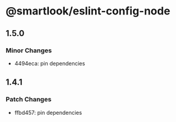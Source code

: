# @smartlook/eslint-config-node

## 1.5.0

### Minor Changes

- 4494eca: pin dependencies

## 1.4.1

### Patch Changes

- ffbd457: pin dependencies
